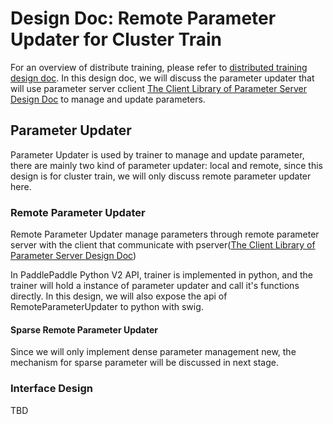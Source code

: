 # Design Doc: Remote Parameter Updater for Cluster Train

For an overview of distribute training, please refer to [distributed training design doc](README.md). In this design doc, we will discuss the parameter updater that will use parameter server cclient [The Client Library of Parameter Server Design Doc](pserver_client.md) to manage and update parameters.

## Parameter Updater

Parameter Updater is used by trainer to manage and update parameter, there are mainly two kind of parameter updater: local and remote, since this design is for cluster train, we will only discuss remote parameter updater here.

### Remote Parameter Updater

Remote Parameter Updater manage parameters through remote parameter server with the client that communicate with pserver([The Client Library of Parameter Server Design Doc](pserver_client.md))

In PaddlePaddle Python V2 API, trainer is implemented in python, and the trainer will hold a instance of parameter updater and call it's functions directly. In this design, we will also expose the api of RemoteParameterUpdater to python with swig.

#### Sparse Remote Parameter Updater

Since we will only implement dense parameter management new, the mechanism for sparse parameter will be discussed in next stage.

### Interface Design

TBD
